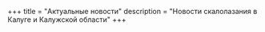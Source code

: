 +++
title = "Актуальные новости"
description = "Новости скалолазания в Калуге и Калужской области"
+++

